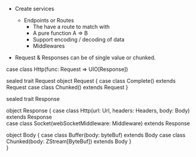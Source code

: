 - Create services
  - Endpoints or Routes
    - The have a route to match with
    - A pure function A => B
    - Support encoding / decoding of data
    - Middlewares

- Request & Responses can be of single value or chunked.




case class Http(func: Request => UIO[Response])

sealed trait Request
object Request {
  case class Complete() extends Request
  case class Chunked() extends Request
}

sealed trait Response

object Response {
  case class Http(url: Url, headers: Headers, body: Body) extends Response  
  case class Socket(webSocketMiddleware: Middleware)   extends Response

  object Body {
    case class Buffer(body: byteBuf) extends Body
    case class Chunked(body: ZStream[ByteBuf]) extends Body
  }  
}